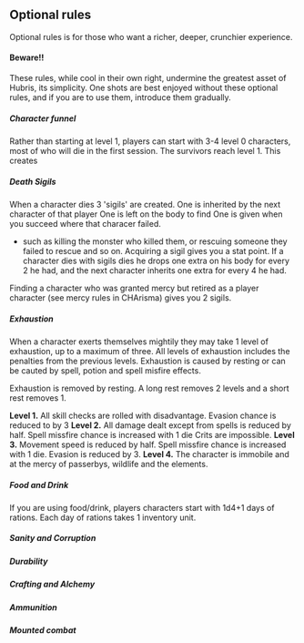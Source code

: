 ## Optional rules
Optional rules is for those who want a richer, deeper, crunchier experience. 
#### **Beware!!**
These rules, while cool in their own right, undermine the greatest asset of Hubris, its simplicity. One shots are best enjoyed without these optional rules, and if you are to use them, introduce them gradually.
##### Character funnel
Rather than starting at level 1, players can start with 3-4 level 0 characters, most of who will die in the first session. The survivors reach level 1. This creates 
##### Death Sigils
When a character dies 3 'sigils' are created. 
One is inherited by the next character of that player
One is left on the body to find
One is given when you succeed where that characer failed.
- such as killing the monster who killed them, or rescuing someone they failed to rescue and so on.
Acquiring a sigil gives you a stat point. 
If a character dies with sigils dies he drops one extra on his body for every 2 he had, and the next character inherits one extra for every 4 he had.

Finding a character who was granted mercy but retired as a player character (see mercy rules in CHArisma) gives you 2 sigils.
##### Exhaustion
When a character exerts themselves mightily they may take 1 level of exhaustion, up to a maximum of three. All levels of exhaustion includes the penalties from the previous levels. Exhaustion is caused by resting or can be cauted by spell, potion and spell misfire effects.

Exhaustion is removed by resting.
A long rest removes 2 levels and a short rest removes 1.

**Level 1.**
All skill checks are rolled with disadvantage. 
Evasion chance is reduced to by 3
**Level 2.**
All damage dealt except from spells is reduced by half.
Spell missfire chance is increased with 1 die
Crits are impossible.
**Level 3.**
Movement speed is reduced by half. 
Spell missfire chance is increased with 1 die.
Evasion is reduced by 3.
**Level 4.**
The character is immobile and at the mercy of passerbys, wildlife and the elements.

##### Food and Drink
If you are using food/drink, players characters start with 1d4+1 days of rations. Each day of rations takes 1 inventory unit.

##### Sanity and Corruption 

##### Durability 

##### Crafting and Alchemy

##### Ammunition

##### Mounted combat
